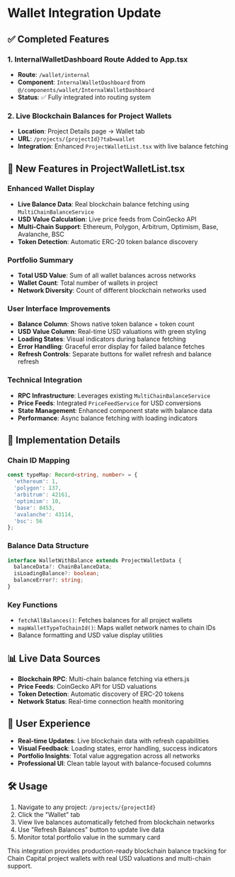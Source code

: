 # Wallet Integration Update

## ✅ Completed Features

### 1. InternalWalletDashboard Route Added to App.tsx
- **Route**: `/wallet/internal`
- **Component**: `InternalWalletDashboard` from `@/components/wallet/InternalWalletDashboard`
- **Status**: ✅ Fully integrated into routing system

### 2. Live Blockchain Balances for Project Wallets
- **Location**: Project Details page → Wallet tab
- **URL**: `/projects/{projectId}?tab=wallet`
- **Integration**: Enhanced `ProjectWalletList.tsx` with live balance fetching

## 🚀 New Features in ProjectWalletList.tsx

### Enhanced Wallet Display
- **Live Balance Data**: Real blockchain balance fetching using `MultiChainBalanceService`
- **USD Value Calculation**: Live price feeds from CoinGecko API
- **Multi-Chain Support**: Ethereum, Polygon, Arbitrum, Optimism, Base, Avalanche, BSC
- **Token Detection**: Automatic ERC-20 token balance discovery

### Portfolio Summary
- **Total USD Value**: Sum of all wallet balances across networks
- **Wallet Count**: Total number of wallets in project
- **Network Diversity**: Count of different blockchain networks used

### User Interface Improvements
- **Balance Column**: Shows native token balance + token count
- **USD Value Column**: Real-time USD valuations with green styling
- **Loading States**: Visual indicators during balance fetching
- **Error Handling**: Graceful error display for failed balance fetches
- **Refresh Controls**: Separate buttons for wallet refresh and balance refresh

### Technical Integration
- **RPC Infrastructure**: Leverages existing `MultiChainBalanceService`
- **Price Feeds**: Integrated `PriceFeedService` for USD conversions
- **State Management**: Enhanced component state with balance data
- **Performance**: Async balance fetching with loading indicators

## 🔧 Implementation Details

### Chain ID Mapping
```typescript
const typeMap: Record<string, number> = {
  'ethereum': 1,
  'polygon': 137,
  'arbitrum': 42161,
  'optimism': 10,
  'base': 8453,
  'avalanche': 43114,
  'bsc': 56
};
```

### Balance Data Structure
```typescript
interface WalletWithBalance extends ProjectWalletData {
  balanceData?: ChainBalanceData;
  isLoadingBalance?: boolean;
  balanceError?: string;
}
```

### Key Functions
- `fetchAllBalances()`: Fetches balances for all project wallets
- `mapWalletTypeToChainId()`: Maps wallet network names to chain IDs
- Balance formatting and USD value display utilities

## 📊 Live Data Sources
- **Blockchain RPC**: Multi-chain balance fetching via ethers.js
- **Price Feeds**: CoinGecko API for USD valuations
- **Token Detection**: Automatic discovery of ERC-20 tokens
- **Network Status**: Real-time connection health monitoring

## 🎯 User Experience
- **Real-time Updates**: Live blockchain data with refresh capabilities
- **Visual Feedback**: Loading states, error handling, success indicators
- **Portfolio Insights**: Total value aggregation across all networks
- **Professional UI**: Clean table layout with balance-focused columns

## 🛠 Usage
1. Navigate to any project: `/projects/{projectId}`
2. Click the "Wallet" tab
3. View live balances automatically fetched from blockchain networks
4. Use "Refresh Balances" button to update live data
5. Monitor total portfolio value in the summary card

This integration provides production-ready blockchain balance tracking for Chain Capital project wallets with real USD valuations and multi-chain support.
